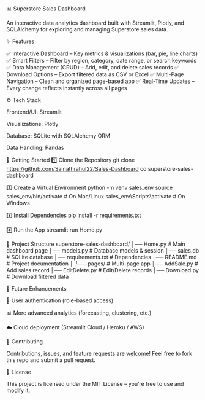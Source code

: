 📊 Superstore Sales Dashboard

An interactive data analytics dashboard built with Streamlit, Plotly, and SQLAlchemy for exploring and managing Superstore sales data.

✨ Features

✅ Interactive Dashboard – Key metrics & visualizations (bar, pie, line charts)
✅ Smart Filters – Filter by region, category, date range, or search keywords
✅ Data Management (CRUD) – Add, edit, and delete sales records
✅ Download Options – Export filtered data as CSV or Excel
✅ Multi-Page Navigation – Clean and organized page-based app
✅ Real-Time Updates – Every change reflects instantly across all pages

⚙️ Tech Stack

Frontend/UI: Streamlit

Visualizations: Plotly

Database: SQLite with SQLAlchemy ORM

Data Handling: Pandas

🚀 Getting Started
1️⃣ Clone the Repository
git clone https://github.com/Sainathrahul22/Sales-Dashboard
cd superstore-sales-dashboard

2️⃣ Create a Virtual Environment
python -m venv sales_env
source sales_env/bin/activate   # On Mac/Linux
sales_env\Scripts\activate      # On Windows

3️⃣ Install Dependencies
pip install -r requirements.txt

4️⃣ Run the App
streamlit run Home.py

📂 Project Structure
superstore-sales-dashboard/
│── Home.py               # Main dashboard page
│── models.py             # Database models & session
│── sales.db              # SQLite database
│── requirements.txt      # Dependencies
│── README.md             # Project documentation
│
└── pages/                # Multi-page app
    │── AddSale.py        # Add sales record
    │── EditDelete.py     # Edit/Delete records
    │── Download.py       # Download filtered data

📌 Future Enhancements

🔐 User authentication (role-based access)

📊 More advanced analytics (forecasting, clustering, etc.)

☁️ Cloud deployment (Streamlit Cloud / Heroku / AWS)

🤝 Contributing

Contributions, issues, and feature requests are welcome!
Feel free to fork this repo and submit a pull request.

📜 License

This project is licensed under the MIT License – you’re free to use and modify it.